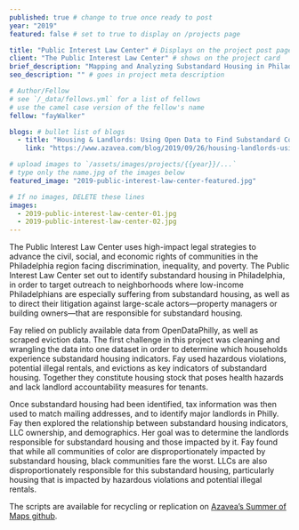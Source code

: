 ```yaml
---
published: true # change to true once ready to post
year: "2019"
featured: false # set to true to display on /projects page

title: "Public Interest Law Center" # Displays on the project post page
client: "The Public Interest Law Center" # shows on the project card
brief_description: "Mapping and Analyzing Substandard Housing in Philadelphia" # shows on the project card
seo_description: "" # goes in project meta description

# Author/Fellow
# see `/_data/fellows.yml` for a list of fellows
# use the camel case version of the fellow's name
fellow: "fayWalker"

blogs: # bullet list of blogs
  - title: "Housing & Landlords: Using Open Data to Find Substandard Conditions"
    link: "https://www.azavea.com/blog/2019/09/26/housing-landlords-using-open-data-to-find-substandard-conditions/"

# upload images to `/assets/images/projects/{{year}}/...`
# type only the name.jpg of the images below
featured_image: "2019-public-interest-law-center-featured.jpg"

# If no images, DELETE these lines
images:
  - 2019-public-interest-law-center-01.jpg
  - 2019-public-interest-law-center-02.jpg
---
```

The Public Interest Law Center uses high-impact legal strategies to advance the civil, social, and economic rights of communities in the Philadelphia region facing discrimination, inequality, and poverty. The Public Interest Law Center set out to identify substandard housing in Philadelphia, in order to target outreach to neighborhoods where low-income Philadelphians are especially suffering from substandard housing, as well as to direct their litigation against large-scale actors—property managers or building owners—that are responsible for substandard housing.

Fay relied on publicly available data from OpenDataPhilly, as well as scraped eviction data. The first challenge in this project was cleaning and wrangling the data into one dataset in order to determine which households experience substandard housing indicators. Fay used hazardous violations, potential illegal rentals, and evictions as key indicators of substandard housing. Together they constitute housing stock that poses health hazards and lack landlord accountability measures for tenants.

Once substandard housing had been identified, tax information was then used to match mailing addresses, and to identify major landlords in Philly. Fay then explored the relationship between substandard housing indicators, LLC ownership, and demographics. Her goal was to determine the landlords responsible for substandard housing and those impacted by it. Fay found that while all communities of color are disproportionately impacted by substandard housing, black communities fare the worst. LLCs are also disproportionately responsible for this substandard housing, particularly housing that is impacted by hazardous violations and potential illegal rentals.

The scripts are available for recycling or replication on [Azavea’s Summer of Maps github](https://github.com/summer-of-maps/2019-public-interest-law-center-phila-housing).